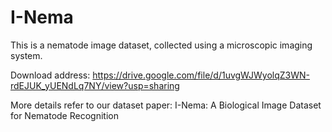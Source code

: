 # I-Nema

This is a nematode image dataset, collected using a microscopic imaging system.

Download address: https://drive.google.com/file/d/1uvgWJWyolqZ3WN-rdEJUK_yUENdLq7NY/view?usp=sharing


More details refer to our dataset paper: I-Nema: A Biological Image Dataset for Nematode Recognition
